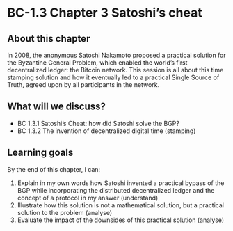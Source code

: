 # BC-1.3 Chapter 3 Satoshi’s cheat

## About this chapter

In 2008, the anonymous Satoshi Nakamoto proposed a practical solution for the Byzantine General Problem, which enabled the world’s first decentralized ledger: the Bitcoin network. This session is all about this time stamping solution and how it eventually led to a practical Single Source of Truth, agreed upon by all participants in the network. 

## What will we discuss? 
* BC 1.3.1 Satoshi’s Cheat: how did Satoshi solve the BGP? 
* BC 1.3.2 The invention of decentralized digital time (stamping)

## Learning goals 
By the end of this chapter, I can:
1. Explain in my own words how Satoshi invented a practical bypass of the BGP while incorporating the distributed decentralized ledger and the concept of a protocol in my answer (understand)
2. Illustrate how this solution is not a mathematical solution, but a practical solution to the problem (analyse) 
3. Evaluate the impact of the downsides of this practical solution (analyse)

